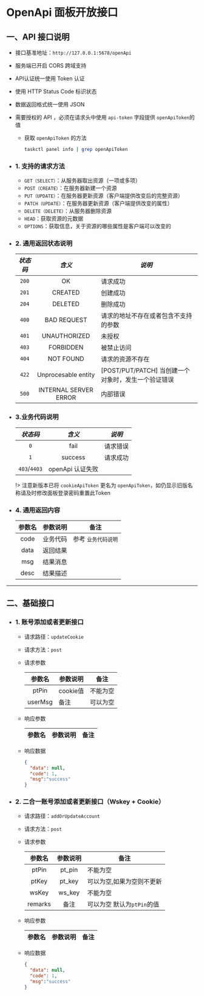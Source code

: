 # OpenApi 面板开放接口

## 一、API 接口说明

  - 接口基准地址：`http://127.0.0.1:5678/openApi`
  - 服务端已开启 CORS 跨域支持
  - API认证统一使用 Token 认证
  - 使用 HTTP Status Code 标识状态
  - 数据返回格式统一使用 JSON
  - 需要授权的 API ，必须在请求头中使用 `api-token` 字段提供 `openApiToken`的值

    - 获取 `openApiToken` 的方法
      ```bash
      taskctl panel info | grep openApiToken
      ```

- ### 1. 支持的请求方法

  - `GET（SELECT）`：从服务器取出资源（一项或多项）
  - `POST（CREATE）`：在服务器新建一个资源
  - `PUT（UPDATE）`：在服务器更新资源（客户端提供改变后的完整资源）
  - `PATCH（UPDATE）`：在服务器更新资源（客户端提供改变的属性）
  - `DELETE（DELETE）`：从服务器删除资源
  - `HEAD`：获取资源的元数据
  - `OPTIONS`：获取信息，关于资源的哪些属性是客户端可以改变的

- ### 2. 通用返回状态说明

  | *状态码* |         *含义*         | *说明*                                        |
  | :-----: | :-------------------: | --------------------------------------------- |
  |  `200`  |          OK           | 请求成功                                       |
  |  `201`  |        CREATED        | 创建成功                                       |
  |  `204`  |        DELETED        | 删除成功                                       |
  |  `400`  |      BAD REQUEST      | 请求的地址不存在或者包含不支持的参数                |
  |  `401`  |      UNAUTHORIZED     | 未授权                                         |
  |  `403`  |       FORBIDDEN       | 被禁止访问                                      |
  |  `404`  |       NOT FOUND       | 请求的资源不存在                                 |
  |  `422`  |  Unprocesable entity  | [POST/PUT/PATCH] 当创建一个对象时，发生一个验证错误 |
  |  `500`  | INTERNAL SERVER ERROR | 内部错误                                       |

- ### 3.业务代码说明

  |    *状态码*   |     *含义*      | *说明*  |
  | :----------: | :------------: | ------- |
  |      `0`     | fail           | 请求错误 |
  |      `1`     | success        | 请求成功 |
  | `403`/`4403` | openApi 认证失败 |        |

  !> 注意新版本已将 `cookieApiToken` 更名为 `openApiToken`，如仍显示旧版名称请及时修改面板登录密码重置此Token

- ### 4. 通用返回内容

  | 参数名 | 参数说明 | 备注            |
  | :---: | :-----: | --------------- |
  | code  | 业务代码 | 参考 `业务代码说明`|
  | data  | 返回结果 |                 |
  | msg   | 结果消息 |                 |
  | desc  | 结果描述 |                 |

***

## 二、基础接口

- ### 1. 账号添加或者更新接口

  - 请求路径：`updateCookie`
  - 请求方法：`post`
  - 请求参数

    |  参数名  | 参数说明 | 备注 |
    | :-----: | -------- | ------ |
    |  ptPin  | cookie值 | 不能为空 |
    | userMsg | 备注     | 可以为空 |

  - 响应参数

    | 参数名 | 参数说明 | 备注 |
    | :---: | :-----: | :-: |

  - 响应数据

    ```json
    {
      "data": null,
      "code": 1,
      "msg":"success"
    }
    ```

- ### 2. 二合一账号添加或者更新接口（Wskey + Cookie）

  - 请求路径：`addOrUpdateAccount`
  - 请求方法：`post`
  - 请求参数

    |  参数名  | 参数说明 | 备注 |
    | :-----: | :----: | ----- |
    |  ptPin  | pt_pin | 不能为空 |
    |  ptKey  | pt_key | 可以为空,如果为空则不更新 |
    |  wsKey  | ws_key | 不能为空 |
    | remarks |  备注   | 可以为空 默认为`ptPin`的值 |

  - 响应参数

    | 参数名 | 参数说明 | 备注 |
    | :---: | :-----: | :-: |

  - 响应数据

    ```json
    {
      "data": null,
      "code": 1,
      "msg":"success"
    }
   ```
